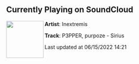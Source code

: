 ## Currently Playing on SoundCloud

[<img align="left" width="100" src="https://i1.sndcdn.com/artworks-xF87PKNdjMEtGDWt-oBi7hQ-t500x500.jpg">](https://soundcloud.com/inextremis/sirius)

**Artist**: Inextremis 

**Track**: P3PPER, purpoze - Sirius

Last updated at 06/15/2022 14:21
